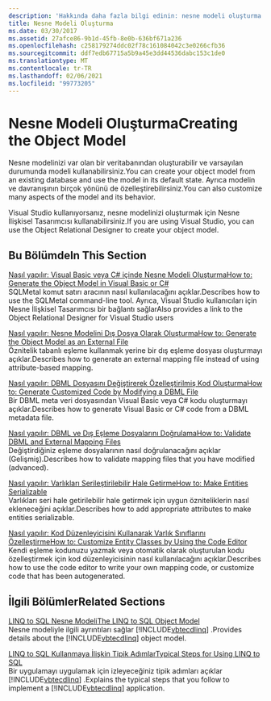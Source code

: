 ```yaml
---
description: 'Hakkında daha fazla bilgi edinin: nesne modeli oluşturma'
title: Nesne Modeli Oluşturma
ms.date: 03/30/2017
ms.assetid: 27afce86-9b1d-45fb-8e0b-636bf671a236
ms.openlocfilehash: c258179274ddc02f78c161084042c3e0266cfb36
ms.sourcegitcommit: ddf7edb67715a5b9a45e3dd44536dabc153c1de0
ms.translationtype: MT
ms.contentlocale: tr-TR
ms.lasthandoff: 02/06/2021
ms.locfileid: "99773205"
---
```

# <a name="creating-the-object-model"></a><span data-ttu-id="9494d-103">Nesne Modeli Oluşturma</span><span class="sxs-lookup"><span data-stu-id="9494d-103">Creating the Object Model</span></span>

<span data-ttu-id="9494d-104">Nesne modelinizi var olan bir veritabanından oluşturabilir ve varsayılan durumunda modeli kullanabilirsiniz.</span><span class="sxs-lookup"><span data-stu-id="9494d-104">You can create your object model from an existing database and use the model in its default state.</span></span> <span data-ttu-id="9494d-105">Ayrıca modelin ve davranışının birçok yönünü de özelleştirebilirsiniz.</span><span class="sxs-lookup"><span data-stu-id="9494d-105">You can also customize many aspects of the model and its behavior.</span></span>  
  
 <span data-ttu-id="9494d-106">Visual Studio kullanıyorsanız, nesne modelinizi oluşturmak için Nesne İlişkisel Tasarımcısı kullanabilirsiniz.</span><span class="sxs-lookup"><span data-stu-id="9494d-106">If you are using Visual Studio, you can use the Object Relational Designer to create your object model.</span></span>  
  
## <a name="in-this-section"></a><span data-ttu-id="9494d-107">Bu Bölümde</span><span class="sxs-lookup"><span data-stu-id="9494d-107">In This Section</span></span>  

 [<span data-ttu-id="9494d-108">Nasıl yapılır: Visual Basic veya C# içinde Nesne Modeli Oluşturma</span><span class="sxs-lookup"><span data-stu-id="9494d-108">How to: Generate the Object Model in Visual Basic or C#</span></span>](how-to-generate-the-object-model-in-visual-basic-or-csharp.md)  
 <span data-ttu-id="9494d-109">SQLMetal komut satırı aracının nasıl kullanılacağını açıklar.</span><span class="sxs-lookup"><span data-stu-id="9494d-109">Describes how to use the SQLMetal command-line tool.</span></span> <span data-ttu-id="9494d-110">Ayrıca, Visual Studio kullanıcıları için Nesne İlişkisel Tasarımcısı bir bağlantı sağlar</span><span class="sxs-lookup"><span data-stu-id="9494d-110">Also provides a link to the Object Relational Designer for Visual Studio users</span></span>  
  
 [<span data-ttu-id="9494d-111">Nasıl yapılır: Nesne Modelini Dış Dosya Olarak Oluşturma</span><span class="sxs-lookup"><span data-stu-id="9494d-111">How to: Generate the Object Model as an External File</span></span>](how-to-generate-the-object-model-as-an-external-file.md)  
 <span data-ttu-id="9494d-112">Öznitelik tabanlı eşleme kullanmak yerine bir dış eşleme dosyası oluşturmayı açıklar.</span><span class="sxs-lookup"><span data-stu-id="9494d-112">Describes how to generate an external mapping file instead of using attribute-based mapping.</span></span>  
  
 [<span data-ttu-id="9494d-113">Nasıl yapılır: DBML Dosyasını Değiştirerek Özelleştirilmiş Kod Oluşturma</span><span class="sxs-lookup"><span data-stu-id="9494d-113">How to: Generate Customized Code by Modifying a DBML File</span></span>](how-to-generate-customized-code-by-modifying-a-dbml-file.md)  
 <span data-ttu-id="9494d-114">Bir DBML meta veri dosyasından Visual Basic veya C# kodu oluşturmayı açıklar.</span><span class="sxs-lookup"><span data-stu-id="9494d-114">Describes how to generate Visual Basic or C# code from a DBML metadata file.</span></span>  
  
 [<span data-ttu-id="9494d-115">Nasıl yapılır: DBML ve Dış Eşleme Dosyalarını Doğrulama</span><span class="sxs-lookup"><span data-stu-id="9494d-115">How to: Validate DBML and External Mapping Files</span></span>](how-to-validate-dbml-and-external-mapping-files.md)  
 <span data-ttu-id="9494d-116">Değiştirdiğiniz eşleme dosyalarının nasıl doğrulanacağını açıklar (Gelişmiş).</span><span class="sxs-lookup"><span data-stu-id="9494d-116">Describes how to validate mapping files that you have modified (advanced).</span></span>  
  
 [<span data-ttu-id="9494d-117">Nasıl yapılır: Varlıkları Serileştirilebilir Hale Getirme</span><span class="sxs-lookup"><span data-stu-id="9494d-117">How to: Make Entities Serializable</span></span>](how-to-make-entities-serializable.md)  
 <span data-ttu-id="9494d-118">Varlıkları seri hale getirilebilir hale getirmek için uygun özniteliklerin nasıl ekleneceğini açıklar.</span><span class="sxs-lookup"><span data-stu-id="9494d-118">Describes how to add appropriate attributes to make entities serializable.</span></span>  
  
 [<span data-ttu-id="9494d-119">Nasıl yapılır: Kod Düzenleyicisini Kullanarak Varlık Sınıflarını Özelleştirme</span><span class="sxs-lookup"><span data-stu-id="9494d-119">How to: Customize Entity Classes by Using the Code Editor</span></span>](how-to-customize-entity-classes-by-using-the-code-editor.md)  
 <span data-ttu-id="9494d-120">Kendi eşleme kodunuzu yazmak veya otomatik olarak oluşturulan kodu özelleştirmek için kod düzenleyicisinin nasıl kullanılacağını açıklar.</span><span class="sxs-lookup"><span data-stu-id="9494d-120">Describes how to use the code editor to write your own mapping code, or customize code that has been autogenerated.</span></span>  
  
## <a name="related-sections"></a><span data-ttu-id="9494d-121">İlgili Bölümler</span><span class="sxs-lookup"><span data-stu-id="9494d-121">Related Sections</span></span>  

 [<span data-ttu-id="9494d-122">LINQ to SQL Nesne Modeli</span><span class="sxs-lookup"><span data-stu-id="9494d-122">The LINQ to SQL Object Model</span></span>](the-linq-to-sql-object-model.md)  
 <span data-ttu-id="9494d-123">Nesne modeliyle ilgili ayrıntıları sağlar [!INCLUDE[vbtecdlinq](../../../../../../includes/vbtecdlinq-md.md)] .</span><span class="sxs-lookup"><span data-stu-id="9494d-123">Provides details about the [!INCLUDE[vbtecdlinq](../../../../../../includes/vbtecdlinq-md.md)] object model.</span></span>  
  
 [<span data-ttu-id="9494d-124">LINQ to SQL Kullanmaya İlişkin Tipik Adımlar</span><span class="sxs-lookup"><span data-stu-id="9494d-124">Typical Steps for Using LINQ to SQL</span></span>](typical-steps-for-using-linq-to-sql.md)  
 <span data-ttu-id="9494d-125">Bir uygulamayı uygulamak için izleyeceğiniz tipik adımları açıklar [!INCLUDE[vbtecdlinq](../../../../../../includes/vbtecdlinq-md.md)] .</span><span class="sxs-lookup"><span data-stu-id="9494d-125">Explains the typical steps that you follow to implement a [!INCLUDE[vbtecdlinq](../../../../../../includes/vbtecdlinq-md.md)] application.</span></span>
